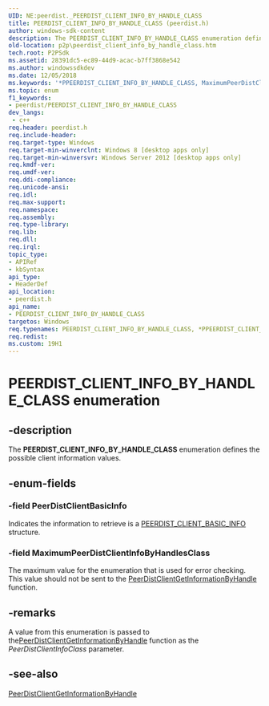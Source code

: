 ```yaml
---
UID: NE:peerdist._PEERDIST_CLIENT_INFO_BY_HANDLE_CLASS
title: PEERDIST_CLIENT_INFO_BY_HANDLE_CLASS (peerdist.h)
author: windows-sdk-content
description: The PEERDIST_CLIENT_INFO_BY_HANDLE_CLASS enumeration defines the possible client information values.
old-location: p2p\peerdist_client_info_by_handle_class.htm
tech.root: P2PSdk
ms.assetid: 28391dc5-ec89-44d9-acac-b7ff3868e542
ms.author: windowssdkdev
ms.date: 12/05/2018
ms.keywords: '*PPEERDIST_CLIENT_INFO_BY_HANDLE_CLASS, MaximumPeerDistClientInfoByHandlesClass, PEERDIST_CLIENT_INFO_BY_HANDLE_CLASS, PEERDIST_CLIENT_INFO_BY_HANDLE_CLASS enumeration [Peer Networking], PPEERDIST_CLIENT_INFO_BY_HANDLE_CLASS, PPEERDIST_CLIENT_INFO_BY_HANDLE_CLASS enumeration pointer [Peer Networking], PeerDistClientBasicInfo, p2p.peerdist_client_info_by_handle_class, peerdist/MaximumPeerDistClientInfoByHandlesClass, peerdist/PEERDIST_CLIENT_INFO_BY_HANDLE_CLASS, peerdist/PPEERDIST_CLIENT_INFO_BY_HANDLE_CLASS, peerdist/PeerDistClientBasicInfo'
ms.topic: enum
f1_keywords:
- peerdist/PEERDIST_CLIENT_INFO_BY_HANDLE_CLASS
dev_langs:
 - c++
req.header: peerdist.h
req.include-header: 
req.target-type: Windows
req.target-min-winverclnt: Windows 8 [desktop apps only]
req.target-min-winversvr: Windows Server 2012 [desktop apps only]
req.kmdf-ver: 
req.umdf-ver: 
req.ddi-compliance: 
req.unicode-ansi: 
req.idl: 
req.max-support: 
req.namespace: 
req.assembly: 
req.type-library: 
req.lib: 
req.dll: 
req.irql: 
topic_type:
- APIRef
- kbSyntax
api_type:
- HeaderDef
api_location:
- peerdist.h
api_name:
- PEERDIST_CLIENT_INFO_BY_HANDLE_CLASS
targetos: Windows
req.typenames: PEERDIST_CLIENT_INFO_BY_HANDLE_CLASS, *PPEERDIST_CLIENT_INFO_BY_HANDLE_CLASS
req.redist: 
ms.custom: 19H1
---
```


# PEERDIST_CLIENT_INFO_BY_HANDLE_CLASS enumeration


## -description


The <b>PEERDIST_CLIENT_INFO_BY_HANDLE_CLASS</b> enumeration defines the possible client information values.


## -enum-fields




### -field PeerDistClientBasicInfo

 Indicates the information to retrieve is a <a href="https://docs.microsoft.com/windows/desktop/api/peerdist/ns-peerdist-peerdist_client_basic_info">PEERDIST_CLIENT_BASIC_INFO</a> structure.


### -field MaximumPeerDistClientInfoByHandlesClass

The maximum value for the enumeration that is used for error checking.  This value should not be sent to the <a href="https://docs.microsoft.com/windows/desktop/api/peerdist/nf-peerdist-peerdistclientgetinformationbyhandle">PeerDistClientGetInformationByHandle</a> function.


## -remarks



A value from this enumeration is passed to the<a href="https://docs.microsoft.com/windows/desktop/api/peerdist/nf-peerdist-peerdistclientgetinformationbyhandle">PeerDistClientGetInformationByHandle</a> function as the <i>PeerDistClientInfoClass</i> parameter.




## -see-also




<a href="https://docs.microsoft.com/windows/desktop/api/peerdist/nf-peerdist-peerdistclientgetinformationbyhandle">PeerDistClientGetInformationByHandle</a>
 

 

